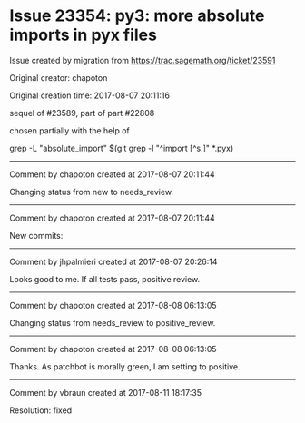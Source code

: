 # Issue 23354: py3: more absolute imports in pyx files

Issue created by migration from https://trac.sagemath.org/ticket/23591

Original creator: chapoton

Original creation time: 2017-08-07 20:11:16

sequel of #23589, part of part #22808

chosen partially with the help of

grep -L "absolute_import" $(git grep -l "^import [^s\.]" *.pyx)


---

Comment by chapoton created at 2017-08-07 20:11:44

Changing status from new to needs_review.


---

Comment by chapoton created at 2017-08-07 20:11:44

New commits:


---

Comment by jhpalmieri created at 2017-08-07 20:26:14

Looks good to me. If all tests pass, positive review.


---

Comment by chapoton created at 2017-08-08 06:13:05

Changing status from needs_review to positive_review.


---

Comment by chapoton created at 2017-08-08 06:13:05

Thanks. As patchbot is morally green, I am setting to positive.


---

Comment by vbraun created at 2017-08-11 18:17:35

Resolution: fixed
